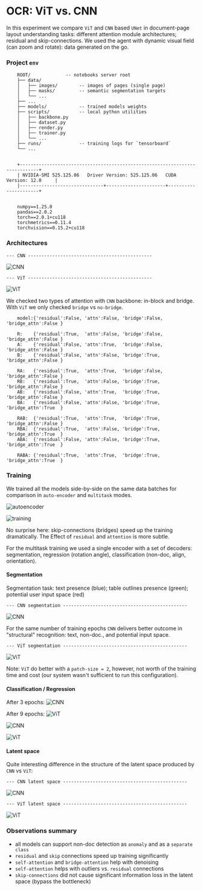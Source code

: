 # OCR: ViT vs. CNN
In this experiment we compare `ViT` and `CNN` based `UNet` in document-page layout understanding tasks: different attention module architectures; residual and skip-connections. We used the agent with dynamic visual field (can zoom and rotate): data generated on the go.

### Project `env`
 

        ROOT/             -- notebooks server root
        ├── data/
        │   ├── images/        -- images of pages (single page)
        │   ├── masks/         -- semantic segmentation targets
        │   └── ...
        ├── ...
        ├── models/            -- trained models weights
        ├── scripts/           -- local python utilities
        │   ├── backbone.py
        │   ├── dataset.py
        │   ├── render.py
        │   ├── trainer.py
        │   └── ...
        ├── runs/              -- training logs for `tensorboard`
        └── ...
        

        +-----------------------------------------------------------------------------+
        | NVIDIA-SMI 525.125.06   Driver Version: 525.125.06   CUDA Version: 12.0     |
        |-------------------------------+----------------------+----------------------+
        
        
        numpy==1.25.0
        pandas==2.0.2
        torch==2.0.1+cu118
        torchmetrics==0.11.4
        torchvision==0.15.2+cu118


### Architectures

    --- CNN ----------------------------------------------

![CNN](unet-blocks.svg)

    --- ViT ----------------------------------------------

![ViT](uvit-blocks.svg)

We checked two types of attention with `CNN` backbone: in-block and bridge. With `ViT` we only checked `bridge` vs `no-bridge`.

        model:{'residual':False, 'attn':False, 'bridge':False, 'bridge_attn':False }
       
        R:    {'residual':True,  'attn':False, 'bridge':False, 'bridge_attn':False }
        A:    {'residual':False, 'attn':True,  'bridge':False, 'bridge_attn':False } 
        B:    {'residual':False, 'attn':False, 'bridge':True,  'bridge_attn':False }
       
        RA:   {'residual':True,  'attn':True,  'bridge':False, 'bridge_attn':False } 
        RB:   {'residual':True,  'attn':False, 'bridge':True,  'bridge_attn':False }
        AB:   {'residual':False, 'attn':True,  'bridge':True,  'bridge_attn':False } 
        BA:   {'residual':False, 'attn':False, 'bridge':True,  'bridge_attn':True  }
       
        RAB:  {'residual':True,  'attn':True,  'bridge':True,  'bridge_attn':False }
        RBA:  {'residual':True,  'attn':False, 'bridge':True,  'bridge_attn':True  }
        ABA:  {'residual':False, 'attn':False, 'bridge':True,  'bridge_attn':True  }
       
        RABA: {'residual':True,  'attn':True,  'bridge':True,  'bridge_attn':True  }

### Training
We trained all the models side-by-side on the same data batches for comparison in `auto-encoder` and `multitask` modes.

![autoencoder](cnn-autoencoder.png)


![training](training.png)

No surprise here: skip-connections (bridges) speed up the training dramatically. The Effect of `residual` and `attention` is more subtle.

For the multitask training we used a single encoder with a set of decoders: segmentation, regression (rotation angle), classification (non-doc, align, orientation).

#### Segmentation
Segmentation task: text presence (blue); table outlines presence (green); potential user input space (red)

    --- CNN segmentation ----------------------------------------------

![CNN](cnn-output.png)

For the same number of training epochs `CNN` delivers better outcome in "structural" recognition: text, non-doc., and potential input space.

    --- ViT segmentation ----------------------------------------------

![ViT](vit-output.png)

Note: `ViT` do better with a `patch-size = 2`, however, not worth of the training time and cost (our system wasn't sufficient to run this configuration).


#### Classification / Regression

After 3 epochs:
![CNN](rotation-1.png)

After 9 epochs:
![ViT](rotation-2.png)


![CNN](cnn.png)


![ViT](vit.png)

#### Latent space

Quite interesting difference in the structure of the latent space produced by `CNN` vs `ViT`:

    --- CNN latent space ----------------------------------------------

![CNN](cnn-latent.png)

    --- ViT latent space ----------------------------------------------

![ViT](vit-latent.png)

    
### Observations summary
* all models can support non-doc detection as `anomaly` and as a `separate class`
* `residual` and `skip` connections speed up training significantly
* `self-attention` and `bridge-attention` help with denoising
* `self-attention` helps with outliers vs. `residual` connections
* `skip-connections` did not cause significant information loss in the latent space (bypass the bottleneck)

